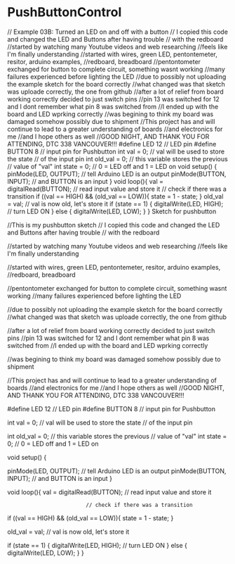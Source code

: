 # PushButtonControl
// Example 03B: Turned an LED on and off with a button  // I copied this code and changed the LED and Buttons after having trouble  // with the redboard  //started by watching many Youtube videos and web researching //feels like I'm finally understanding  //started with wires, green LED, pentontemeter, resitor, arduino examples, //redboard, breadboard  //pentontometer exchanged for button to complete circuit, something wasnt working //many failures experienced before lighting the LED  //due to possibly not uploading the example sketch for the board correctly //what changed was that sketch was uploade correctly, the one from github  //after a lot of relief from board working correctly decided to just switch pins //pin 13 was switched for 12 and I dont remember what pin 8 was switched from //I ended up with the board and LED wprking correctly  //was begining to think my board was damaged somehow possibly due to shipment  //This project has and will continue to lead to a greater understanding of boards //and electronics for me //and I hope others as well //GOOD NIGHT, AND THANK YOU FOR ATTENDING, DTC 338 VANCOUVER!!!  #define LED 12         // LED pin #define BUTTON 8       // input pin for Pushbutton                                                int val = 0;         // val will be used to store the state                     // of the input pin                      int old_val = 0;   // this variable stores the previous                   // value of "val" int state = 0;      // 0 = LED off and 1 = LED on  void setup() {  pinMode(LED, OUTPUT);     // tell Arduino LED is an output pinMode(BUTTON, INPUT);    // and BUTTON is an input }   void loop(){ val = digitalRead(BUTTON);     // read input value and store it                                                    // check if there was a transition                               if ((val == HIGH) &amp;&amp; (old_val == LOW)){ state = 1 - state; }  old_val = val;             // val is now old, let's store it  if (state == 1) { digitalWrite(LED, HIGH);    // turn LED ON } else { digitalWrite(LED, LOW); } }
Sketch for pushbutton


//This is my pushbutton sketch
// I copied this code and changed the LED and Buttons after having trouble 
// with the redboard

//started by watching many Youtube videos and web researching
//feels like I'm finally understanding

//started with wires, green LED, pentontemeter, resitor, arduino examples,
//redboard, breadboard

//pentontometer exchanged for button to complete circuit, something wasnt working
//many failures experienced before lighting the LED

//due to possibly not uploading the example sketch for the board correctly
//what changed was that sketch was uploade correctly, the one from github

//after a lot of relief from board working correctly decided to just switch pins
//pin 13 was switched for 12 and I dont remember what pin 8 was switched from
//I ended up with the board and LED wprking correctly

//was begining to think my board was damaged somehow possibly due to shipment

//This project has and will continue to lead to a greater understanding of boards
//and electronics for me
//and I hope others as well
//GOOD NIGHT, AND THANK YOU FOR ATTENDING, DTC 338 VANCOUVER!!!

#define LED 12         // LED pin
#define BUTTON 8       // input pin for Pushbutton
                      
                       
int val = 0;         // val will be used to store the state
                    // of the input pin
                    
int old_val = 0;   // this variable stores the previous
                  // value of "val"
int state = 0;      // 0 = LED off and 1 = LED on

void setup() {

pinMode(LED, OUTPUT);     // tell Arduino LED is an output
pinMode(BUTTON, INPUT);    // and BUTTON is an input
}


void loop(){
val = digitalRead(BUTTON);     // read input value and store it
                     
                             // check if there was a transition
                             
if ((val == HIGH) && (old_val == LOW)){
state = 1 - state;
}

old_val = val;             // val is now old, let's store it

if (state == 1) {
digitalWrite(LED, HIGH);    // turn LED ON
} else {
digitalWrite(LED, LOW);
}
}
